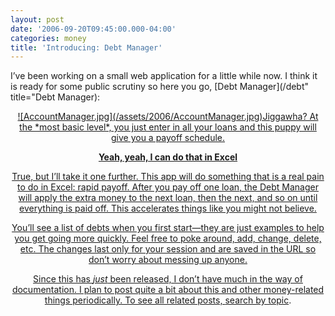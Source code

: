 ```yaml
---
layout: post
date: '2006-09-20T09:45:00.000-04:00'
categories: money
title: 'Introducing: Debt Manager'
---
```


I’ve been working on a small web application for a little while now. I think it is ready for some public scrutiny so here you go, [Debt Manager](/debt" title="Debt Manager):

<a href="/debt" title="Debt Manager">


<div style="text-align: center;"><a href="/debt" title="Debt Manager">![AccountManager.jpg](/assets/2006/AccountManager.jpg)Jiggawha? At the *most basic level*, you just enter in all your loans and this puppy will give you a payoff schedule.

**Yeah, yeah, I can do that in Excel**

True, but I’ll take it one further. This app will do something that is a real pain to do in Excel: rapid payoff. After you pay off one loan, the Debt Manager will apply the extra money to the next loan, then the next, and so on until everything is paid off. This accelerates things like you might not believe.

You’ll see a list of debts when you first start—they are just examples to help you get going more quickly. Feel free to poke around, add, change, delete, etc. The changes last only for your session and are saved in the URL so don’t worry about messing up anyone.

Since this has *just* been released, I don’t have much in the way of documentation. I plan to post quite a bit about this and other money-related things periodically.  To see all related posts, [search by topic](/?cat=14).